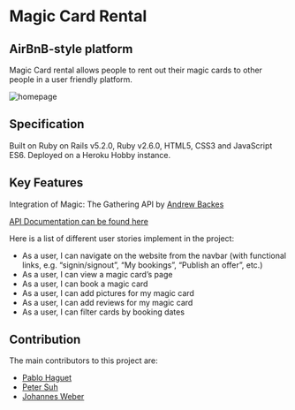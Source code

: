 <h1> Magic Card Rental </h1>

<h2> AirBnB-style platform </h2> 

<p> Magic Card rental allows people to rent out their magic cards to other people in a user friendly platform. </p> 

<img src="https://github.com/victoria-vassi/magic-cards-rental/raw/master/README/homepage.png" alt="homepage" title="Homepage" style="max-width:100%;">

<h2> Specification </h2>

Built on Ruby on Rails v5.2.0, Ruby v2.6.0, HTML5, CSS3 and JavaScript ES6. Deployed on a Heroku Hobby instance.

<h2> Key Features </h2>

<p> Integration of Magic: The Gathering API by <a href="https://andrewbackes.com/"> Andrew Backes</a></p> 
<p> <a href="https://docs.magicthegathering.io/">API Documentation can be found here </a> </p>

<p> Here is a list of different user stories implement in the project: </p>

<ul> 
  <li> As a user, I can navigate on the website from the navbar (with functional links, e.g. “signin/signout”, “My bookings”,       “Publish an offer”, etc.)</li>
  <li> As a user, I can view a magic card’s page </li> 
  <li> As a user, I can book a magic card </li>
  <li> As a user, I can add pictures for my magic card </li> 
  <li> As a user, I can add reviews for my magic card </li>
  <li> As a user, I can filter cards by booking dates </li>
</ul>

<h2> Contribution </h2>

The main contributors to this project are:
<ul>
  <li> <a href ="https://github.com/phhp10">Pablo Haguet</a></li>
  <li> <a href ="https://github.com/peterfoo22">Peter Suh</a></li>
  <li> <a href ="https://github.com/johweber">Johannes Weber</a></li>
</ul> 
